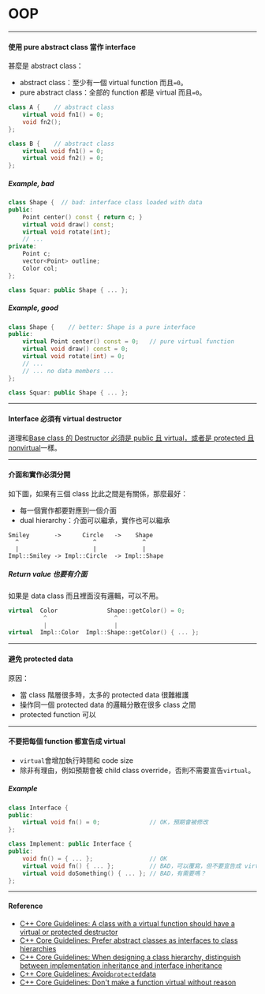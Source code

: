 # OOP

---

#### 使用 pure abstract class 當作 interface

甚麼是 abstract class：

* abstract class：至少有一個 virtual function 而且`=0`。
* pure abstract class：全部的 function 都是 virtual 而且`=0`。

```cpp
class A {    // abstract class
    virtual void fn1() = 0;
    void fn2();
};

class B {    // abstract class
    virtual void fn1() = 0;
    virtual void fn2() = 0;
};
```

##### Example, bad

```cpp
class Shape {  // bad: interface class loaded with data
public:
    Point center() const { return c; }
    virtual void draw() const;
    virtual void rotate(int);
    // ...
private:
    Point c;
    vector<Point> outline;
    Color col;
};

class Squar: public Shape { ... };
```

##### Example, good

```cpp
class Shape {    // better: Shape is a pure interface
public:
    virtual Point center() const = 0;   // pure virtual function
    virtual void draw() const = 0;
    virtual void rotate(int) = 0;
    // ...
    // ... no data members ...
};

class Squar: public Shape { ... };
```

---

#### Interface 必須有 virtual destructor

道理和[Base class 的 Destructor 必須是 public 且 virtual，或者是 protected 且 nonvirtual](/raii/constructor.md#base-class-destructor)一樣。

---

#### 介面和實作必須分開

如下圖，如果有三個 class 比此之間是有關係，那麼最好：

* 每一個實作都要對應到一個介面
* dual hierarchy：介面可以繼承，實作也可以繼承

```
Smiley       ->      Circle   ->    Shape
  ^                     ^             ^
  |                     |             |
Impl::Smiley -> Impl::Circle  -> Impl::Shape
```

##### Return value 也要有介面

如果是 data class 而且裡面沒有邏輯，可以不用。

```cpp
virtual  Color              Shape::getColor() = 0;
          ^                   ^
          |                   |
virtual  Impl::Color  Impl::Shape::getColor() { ... };
```

---

#### 避免 protected data

原因：

* 當 class 階層很多時，太多的 protected data 很難維護
* 操作同一個 protected data 的邏輯分散在很多 class 之間
* protected function 可以

---

#### 不要把每個 function 都宣告成 virtual

* `virtual`會增加執行時間和 code size
* 除非有理由，例如預期會被 child class override，否則不需要宣告`virtual`。

##### Example

```cpp
class Interface {
public:
    virtual void fn() = 0;              // OK，預期會被修改    
};

class Implement: public Interface {
public:
    void fn() = { ... };                // OK
    virtual void fn() { ... };          // BAD，可以覆寫，但不要宣告成 virtual
    virtual void doSomething() { ... }; // BAD，有需要嗎？
};
```

---

#### Reference

* [C++ Core Guidelines: A class with a virtual function should have a virtual or protected destructor](https://github.com/isocpp/CppCoreGuidelines/blob/master/CppCoreGuidelines.md#Rc-dtor-virtual)
* [C++ Core Guidelines: Prefer abstract classes as interfaces to class hierarchies](https://github.com/isocpp/CppCoreGuidelines/blob/master/CppCoreGuidelines.md#Ri-abstract)
* [C++ Core Guidelines: When designing a class hierarchy, distinguish between implementation inheritance and interface inheritance](https://github.com/isocpp/CppCoreGuidelines/blob/master/CppCoreGuidelines.md#Rh-kind)
* [C++ Core Guidelines: Avoid`protected`data](https://github.com/isocpp/CppCoreGuidelines/blob/master/CppCoreGuidelines.md#Rh-protected)
* [C++ Core Guidelines: Don't make a function virtual without reason](https://github.com/isocpp/CppCoreGuidelines/blob/master/CppCoreGuidelines.md#Rh-virtual)



